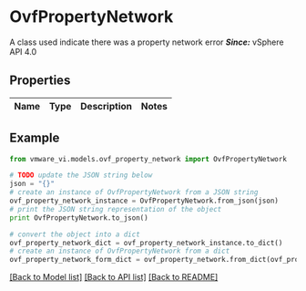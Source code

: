 # OvfPropertyNetwork

A class used indicate there was a property network error  ***Since:*** vSphere API 4.0 

## Properties
Name | Type | Description | Notes
------------ | ------------- | ------------- | -------------

## Example

```python
from vmware_vi.models.ovf_property_network import OvfPropertyNetwork

# TODO update the JSON string below
json = "{}"
# create an instance of OvfPropertyNetwork from a JSON string
ovf_property_network_instance = OvfPropertyNetwork.from_json(json)
# print the JSON string representation of the object
print OvfPropertyNetwork.to_json()

# convert the object into a dict
ovf_property_network_dict = ovf_property_network_instance.to_dict()
# create an instance of OvfPropertyNetwork from a dict
ovf_property_network_form_dict = ovf_property_network.from_dict(ovf_property_network_dict)
```
[[Back to Model list]](../README.md#documentation-for-models) [[Back to API list]](../README.md#documentation-for-api-endpoints) [[Back to README]](../README.md)



